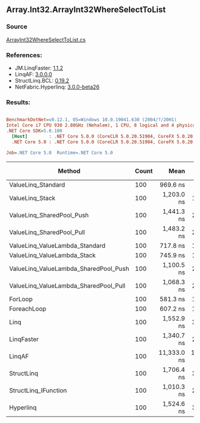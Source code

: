 ﻿## Array.Int32.ArrayInt32WhereSelectToList

### Source
[ArrayInt32WhereSelectToList.cs](../LinqBenchmarks/Array/Int32/ArrayInt32WhereSelectToList.cs)

### References:
- JM.LinqFaster: [1.1.2](https://www.nuget.org/packages/JM.LinqFaster/1.1.2)
- LinqAF: [3.0.0.0](https://www.nuget.org/packages/LinqAF/3.0.0.0)
- StructLinq.BCL: [0.19.2](https://www.nuget.org/packages/StructLinq.BCL/0.19.2)
- NetFabric.Hyperlinq: [3.0.0-beta26](https://www.nuget.org/packages/NetFabric.Hyperlinq/3.0.0-beta26)

### Results:
``` ini

BenchmarkDotNet=v0.12.1, OS=Windows 10.0.19041.630 (2004/?/20H1)
Intel Core i7 CPU 930 2.80GHz (Nehalem), 1 CPU, 8 logical and 4 physical cores
.NET Core SDK=5.0.100
  [Host]        : .NET Core 5.0.0 (CoreCLR 5.0.20.51904, CoreFX 5.0.20.51904), X64 RyuJIT
  .NET Core 5.0 : .NET Core 5.0.0 (CoreCLR 5.0.20.51904, CoreFX 5.0.20.51904), X64 RyuJIT

Job=.NET Core 5.0  Runtime=.NET Core 5.0  

```
|                                Method | Count |        Mean |       Error |      StdDev |      Median | Ratio | RatioSD |  Gen 0 | Gen 1 | Gen 2 | Allocated |
|-------------------------------------- |------ |------------:|------------:|------------:|------------:|------:|--------:|-------:|------:|------:|----------:|
|                    ValueLinq_Standard |   100 |    969.6 ns |     5.67 ns |     5.31 ns |    967.4 ns |  1.73 |    0.17 | 0.1545 |     - |     - |     648 B |
|                       ValueLinq_Stack |   100 |  1,203.0 ns |    14.73 ns |    13.78 ns |  1,204.6 ns |  2.14 |    0.22 | 0.0610 |     - |     - |     256 B |
|             ValueLinq_SharedPool_Push |   100 |  1,441.3 ns |    23.31 ns |    21.80 ns |  1,438.5 ns |  2.57 |    0.27 | 0.0610 |     - |     - |     256 B |
|             ValueLinq_SharedPool_Pull |   100 |  1,483.2 ns |    27.83 ns |    29.78 ns |  1,479.5 ns |  2.64 |    0.21 | 0.0610 |     - |     - |     256 B |
|        ValueLinq_ValueLambda_Standard |   100 |    717.8 ns |    13.92 ns |    15.47 ns |    712.1 ns |  1.28 |    0.12 | 0.1545 |     - |     - |     648 B |
|           ValueLinq_ValueLambda_Stack |   100 |    745.9 ns |    15.01 ns |    20.55 ns |    753.7 ns |  1.32 |    0.12 | 0.0610 |     - |     - |     256 B |
| ValueLinq_ValueLambda_SharedPool_Push |   100 |  1,100.5 ns |    22.01 ns |    36.78 ns |  1,108.0 ns |  1.94 |    0.16 | 0.0610 |     - |     - |     256 B |
| ValueLinq_ValueLambda_SharedPool_Pull |   100 |  1,068.3 ns |    21.35 ns |    48.63 ns |  1,086.8 ns |  1.87 |    0.15 | 0.0610 |     - |     - |     256 B |
|                               ForLoop |   100 |    581.3 ns |    11.37 ns |    32.99 ns |    581.0 ns |  1.00 |    0.00 | 0.1545 |     - |     - |     648 B |
|                           ForeachLoop |   100 |    607.2 ns |    12.23 ns |    24.14 ns |    611.0 ns |  1.07 |    0.08 | 0.1545 |     - |     - |     648 B |
|                                  Linq |   100 |  1,552.9 ns |    30.94 ns |    49.97 ns |  1,555.4 ns |  2.74 |    0.23 | 0.1793 |     - |     - |     752 B |
|                            LinqFaster |   100 |  1,340.7 ns |    26.32 ns |    43.98 ns |  1,355.3 ns |  2.37 |    0.20 | 0.2155 |     - |     - |     904 B |
|                                LinqAF |   100 | 11,333.0 ns | 1,411.85 ns | 4,096.03 ns | 10,000.0 ns | 19.62 |    7.46 |      - |     - |     - |     648 B |
|                            StructLinq |   100 |  1,706.4 ns |    33.84 ns |    58.37 ns |  1,706.6 ns |  3.02 |    0.26 | 0.0839 |     - |     - |     352 B |
|                  StructLinq_IFunction |   100 |  1,010.3 ns |    20.35 ns |    34.00 ns |  1,019.7 ns |  1.78 |    0.14 | 0.0610 |     - |     - |     256 B |
|                             Hyperlinq |   100 |  1,524.6 ns |    30.00 ns |    67.10 ns |  1,533.1 ns |  2.66 |    0.20 | 0.0782 |     - |     - |     328 B |
